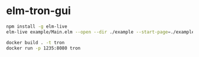 # elm-tron-gui

```bash
npm install -g elm-live
elm-live example/Main.elm --open --dir ./example --start-page=./example/index.html -- --output=./example/app.js
```

```bash
docker build . -t tron
docker run -p 1235:8080 tron
```
